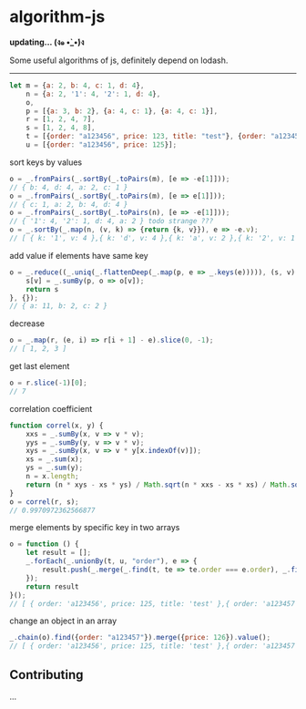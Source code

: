 algorithm-js
=========

<b>updating... (ง๑ •̀_•́)ง </b>

Some useful algorithms of js, definitely depend on lodash.

-------------------

```js
let m = {a: 2, b: 4, c: 1, d: 4},
    n = {a: 2, '1': 4, '2': 1, d: 4},
    o,
    p = [{a: 3, b: 2}, {a: 4, c: 1}, {a: 4, c: 1}],
    r = [1, 2, 4, 7],
    s = [1, 2, 4, 8],
    t = [{order: "a123456", price: 123, title: "test"}, {order: "a123457", price: 124}],
    u = [{order: "a123456", price: 125}];

```
sort keys by values
```js
o = _.fromPairs(_.sortBy(_.toPairs(m), [e => -e[1]]));
// { b: 4, d: 4, a: 2, c: 1 }
o = _.fromPairs(_.sortBy(_.toPairs(m), [e => e[1]]));
// { c: 1, a: 2, b: 4, d: 4 }
o = _.fromPairs(_.sortBy(_.toPairs(n), [e => -e[1]]));
// { '1': 4, '2': 1, d: 4, a: 2 } todo strange ???
o = _.sortBy(_.map(n, (v, k) => {return {k, v}}), e => -e.v);
// [ { k: '1', v: 4 },{ k: 'd', v: 4 },{ k: 'a', v: 2 },{ k: '2', v: 1 } ]

```

add value if elements have same key

```js
o = _.reduce((_.uniq(_.flattenDeep(_.map(p, e => _.keys(e))))), (s, v) => {
    s[v] = _.sumBy(p, o => o[v]);
    return s
}, {});
// { a: 11, b: 2, c: 2 }
```

decrease
```js
o = _.map(r, (e, i) => r[i + 1] - e).slice(0, -1);
// [ 1, 2, 3 ]
```

get last element
```js
o = r.slice(-1)[0];
// 7
```

correlation coefficient
```js
function correl(x, y) {
    xxs = _.sumBy(x, v => v * v);
    yys = _.sumBy(y, v => v * v);
    xys = _.sumBy(x, v => v * y[x.indexOf(v)]);
    xs = _.sum(x);
    ys = _.sum(y);
    n = x.length;
    return (n * xys - xs * ys) / Math.sqrt(n * xxs - xs * xs) / Math.sqrt(n * yys - ys * ys)
}
o = correl(r, s);
// 0.9970972362566877
```

merge elements by specific key in two arrays
```js
o = function () {
    let result = [];
    _.forEach(_.unionBy(t, u, "order"), e => {
        result.push(_.merge(_.find(t, te => te.order === e.order), _.find(u, ue => ue.order === e.order)))
    });
    return result
}();
// [ { order: 'a123456', price: 125, title: 'test' },{ order: 'a123457', price: 124 } ]

```
change an object in an array

```js
_.chain(o).find({order: "a123457"}).merge({price: 126}).value();
// [ { order: 'a123456', price: 125, title: 'test' },{ order: 'a123457', price: 126 } ]
```

## Contributing

...
